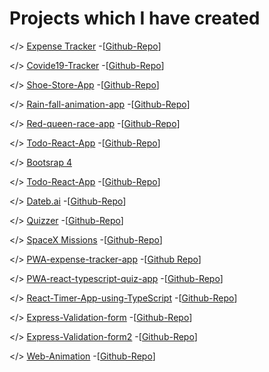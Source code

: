 #  Projects which I have created
  </> <a href="https://webflex-10.surge.sh">Expense Tracker</a>
  -[<a href="https://github.com/asadalibest1/expense-tracker">Github-Repo</a>] 
  
  </> <a href="http://covide19-trackerasad123.surge.sh/">Covide19-Tracker</a>
  -[<a href="https://github.com/asadalibest1/covide19-React-App">Github-Repo</a>] 
  
  </> <a href="http://bootcamp2020-asadshoe-store-app.surge.sh/">Shoe-Store-App</a>
  -[<a href="https://github.com/asadalibest1/shoe-store-app">Github-Repo</a>] 
  
  </> <a href="http://rain-fall-animation.surge.sh/">Rain-fall-animation-app</a>
  -[<a href="https://github.com/asadalibest1/rain-fall-animation">Github-Repo</a>] 
  
  </> <a href="https://github.com/asadalibest1/RedQueenReactApp.github.io">Red-queen-race-app</a>
  -[<a href="https://github.com/asadalibest1/RedQueenReactApp.github.io">Github-Repo</a>]
  
  </> <a href="http://todo-react-appasad.surge.sh/">Todo-React-App</a>
  -[<a href="https://github.com/asadalibest1/todo-react-app">Github-Repo</a>] 
  
  </> <a href="https://github.com/asadalibest1/Bootstrap/tree/master/bootstrap%20tem">Bootsrap 4</a>

  </> <a href="http://todo-react-appasad.surge.sh/">Todo-React-App</a>
  -[<a href="https://github.com/asadalibest1/todo-react-app">Github-Repo</a>] 

  </> <a href="https://asadalibest1.github.io/Dateb.ai/">Dateb.ai</a>
  -[<a href="https://github.com/asadalibest1/Dateb.ai">Github-Repo</a>] 
 
  </> <a href="http://quiz2018.surge.sh/">Quizzer</a>
  -[<a href="https://github.com/asadalibest1/Quizzer">Github-Repo</a>] 
  
  </> <a href="http://spacex-asadali.surge.sh/">SpaceX Missions</a>
  -[<a href="https://github.com/asadalibest1/spaceX">Github-Repo</a>] 
  
  </> <a href="https://react-typescriptpwa-quizapp.web.app/">PWA-expense-tracker-app</a>
  -[<a href="https://github.com/asadalibest1/PWA-expense-tracker-app">Github Repo</a>] 
  
  </> <a href="http://rain-fall-animation.surge.sh/">PWA-react-typescript-quiz-app</a>
  -[<a href="https://github.com/asadalibest1/PWA-react-typescript-quiz-app">Github-Repo</a>] 
  
  </> <a href="http://react-timerappasad.surge.sh/">React-Timer-App-using-TypeScript</a>
  -[<a href="https://github.com/asadalibest1/React-Timer-App-using-TypeScript-">Github-Repo</a>] 
  
  </> <a href="https://github.com/asadalibest1/Express-Validation-form">Express-Validation-form</a>
  -[<a href="https://github.com/asadalibest1/Express-Validation-form">Github-Repo</a>]
  
  </> <a href="https://github.com/asadalibest1/Express-Validation-form2">Express-Validation-form2</a>
  -[<a href="https://github.com/asadalibest1/Express-Validation-form2">Github-Repo</a>] 
  
  </> <a href="https://asadalibest1.github.io/Web-Animation-Api-with-Hooks/">Web-Animation</a>
  -[<a href="https://github.com/asadalibest1/Web-Animation-Api-with-Hooks">Github-Repo</a>]
